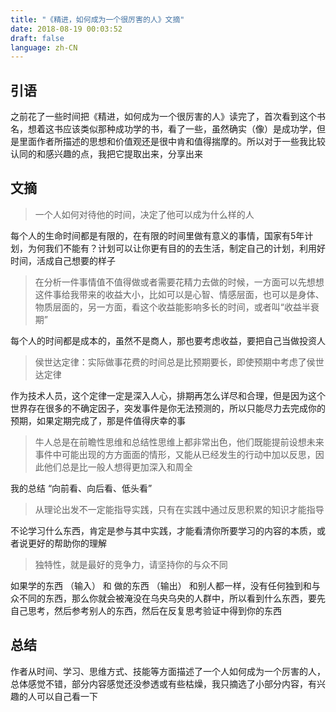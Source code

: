 ```yaml
---
title: "《精进，如何成为一个很厉害的人》文摘"
date: 2018-08-19 00:03:52
draft: false
language: zh-CN
---
```



## 引语

 之前花了一些时间把《精进，如何成为一个很厉害的人》读完了，首次看到这个书名，想着这书应该类似那种成功学的书，看了一些，虽然确实（像）是成功学，但是里面作者所描述的思想和价值观还是很中肯和值得揣摩的。所以对于一些我比较认同的和感兴趣的点，我把它提取出来，分享出来

 ## 文摘

>  一个人如何对待他的时间，决定了他可以成为什么样的人

每个人的生命时间都是有限的，在有限的时间里做有意义的事情，国家有5年计划，为何我们不能有？计划可以让你更有目的的去生活，制定自己的计划，利用好时间，活成自己想要的样子

> 在分析一件事情值不值得做或者需要花精力去做的时候，一方面可以先想想这件事给我带来的收益大小，比如可以是心智、情感层面，也可以是身体、物质层面的，另一方面，看这个收益能影响多长的时间，或者叫“收益半衰期”

每个人的时间都是成本的，虽然不是商人，那也要考虑收益，要把自己当做投资人


> 侯世达定律：实际做事花费的时间总是比预期要长，即使预期中考虑了侯世达定律

作为技术人员，这个定律一定是深入人心，排期再怎么详尽和合理，但是因为这个世界存在很多的不确定因子，突发事件是你无法预测的，所以只能尽力去完成你的预期，如果定期完成了，那是件值得庆幸的事

> 牛人总是在前瞻性思维和总结性思维上都非常出色，他们既能提前设想未来事件中可能出现的方方面面的情形，又能从已经发生的行动中加以反思，因此他们总是比一般人想得更加深入和周全

我的总结 “向前看、向后看、低头看”

> 从理论出发不一定能指导实践，只有在实践中通过反思积累的知识才能指导

不论学习什么东西，肯定是参与其中实践，才能看清你所要学习的内容的本质，或者说更好的帮助你的理解

> 独特性，就是最好的竞争力，请坚持你的与众不同

如果学的东西 （输入） 和 做的东西 （输出） 和别人都一样，没有任何独到和与众不同的东西，那么你就会被淹没在乌央乌央的人群中，所以看到什么东西，要先自己思考，然后参考别人的东西，然后在反复思考验证中得到你的东西

## 总结

作者从时间、学习、思维方式、技能等方面描述了一个人如何成为一个厉害的人，总体感觉不错，部分内容感觉还没参透或有些枯燥，我只摘选了小部分内容，有兴趣的人可以自己看一下